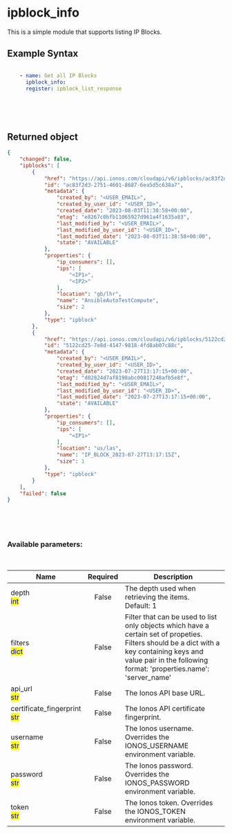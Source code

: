 # ipblock_info

This is a simple module that supports listing IP Blocks.

## Example Syntax


```yaml

    - name: Get all IP Blocks
      ipblock_info:
      register: ipblock_list_response

```

&nbsp;

&nbsp;
## Returned object
```json
{
    "changed": false,
    "ipblocks": [
        {
            "href": "https://api.ionos.com/cloudapi/v6/ipblocks/ac83f2d3-2751-4601-8687-6ea5d5c638a7",
            "id": "ac83f2d3-2751-4601-8687-6ea5d5c638a7",
            "metadata": {
                "created_by": "<USER_EMAIL>",
                "created_by_user_id": "<USER_ID>",
                "created_date": "2023-08-03T11:38:58+00:00",
                "etag": "e8267c0bfb11065927d961a4f1635a83",
                "last_modified_by": "<USER_EMAIL>",
                "last_modified_by_user_id": "<USER_ID>",
                "last_modified_date": "2023-08-03T11:38:58+00:00",
                "state": "AVAILABLE"
            },
            "properties": {
                "ip_consumers": [],
                "ips": [
                    "<IP1>",
                    "<IP2>"
                ],
                "location": "gb/lhr",
                "name": "AnsibleAutoTestCompute",
                "size": 2
            },
            "type": "ipblock"
        },
        {
            "href": "https://api.ionos.com/cloudapi/v6/ipblocks/5122cd25-7e8d-4147-9818-4fd8ab07c88c",
            "id": "5122cd25-7e8d-4147-9818-4fd8ab07c88c",
            "metadata": {
                "created_by": "<USER_EMAIL>",
                "created_by_user_id": "<USER_ID>",
                "created_date": "2023-07-27T13:17:15+00:00",
                "etag": "d02824d7af8198abc00817248afb5e8f",
                "last_modified_by": "<USER_EMAIL>",
                "last_modified_by_user_id": "<USER_ID>",
                "last_modified_date": "2023-07-27T13:17:15+00:00",
                "state": "AVAILABLE"
            },
            "properties": {
                "ip_consumers": [],
                "ips": [
                    "<IP1>"
                ],
                "location": "us/las",
                "name": "IP_BLOCK_2023-07-27T13:17:15Z",
                "size": 1
            },
            "type": "ipblock"
        }
    ],
    "failed": false
}

```

&nbsp;

&nbsp;
### Available parameters:
&nbsp;

<table data-full-width="true">
  <thead>
    <tr>
      <th width="22.8vw">Name</th>
      <th width="10.8vw" align="center">Required</th>
      <th>Description</th>
    </tr>
  </thead>
  <tbody>
  <tr>
  <td>depth<br/><mark style="color:blue;">int</mark></td>
  <td align="center">False</td>
  <td>The depth used when retrieving the items.<br />Default: 1</td>
  </tr>
  <tr>
  <td>filters<br/><mark style="color:blue;">dict</mark></td>
  <td align="center">False</td>
  <td>Filter that can be used to list only objects which have a certain set of propeties. Filters should be a dict with a key containing keys and value pair in the following format: 'properties.name': 'server_name'</td>
  </tr>
  <tr>
  <td>api_url<br/><mark style="color:blue;">str</mark></td>
  <td align="center">False</td>
  <td>The Ionos API base URL.</td>
  </tr>
  <tr>
  <td>certificate_fingerprint<br/><mark style="color:blue;">str</mark></td>
  <td align="center">False</td>
  <td>The Ionos API certificate fingerprint.</td>
  </tr>
  <tr>
  <td>username<br/><mark style="color:blue;">str</mark></td>
  <td align="center">False</td>
  <td>The Ionos username. Overrides the IONOS_USERNAME environment variable.</td>
  </tr>
  <tr>
  <td>password<br/><mark style="color:blue;">str</mark></td>
  <td align="center">False</td>
  <td>The Ionos password. Overrides the IONOS_PASSWORD environment variable.</td>
  </tr>
  <tr>
  <td>token<br/><mark style="color:blue;">str</mark></td>
  <td align="center">False</td>
  <td>The Ionos token. Overrides the IONOS_TOKEN environment variable.</td>
  </tr>
  </tbody>
</table>

